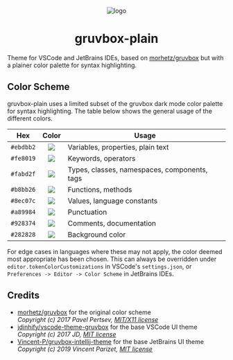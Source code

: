<p align="center">
  <img alt="logo" src="https://github.com/hermannm/gruvbox-plain/blob/main/vscode/img/gruvbox-plain_logo.png">
</p>
<h1 align="center">gruvbox-plain</h1>

Theme for VSCode and JetBrains IDEs, based on [morhetz/gruvbox](https://github.com/morhetz/gruvbox) but with a plainer color palette for syntax highlighting.

## Color Scheme

gruvbox-plain uses a limited subset of the gruvbox dark mode color palette for syntax highlighting. The table below shows the general usage of the different colors.

| Hex       |                          Color                           | Usage                                        |
| --------- | :------------------------------------------------------: | -------------------------------------------- |
| `#ebdbb2` | ![](https://via.placeholder.com/15/ebdbb2/000000?text=+) | Variables, properties, plain text            |
| `#fe8019` | ![](https://via.placeholder.com/15/fe8019/000000?text=+) | Keywords, operators                          |
| `#fabd2f` | ![](https://via.placeholder.com/15/fabd2f/000000?text=+) | Types, classes, namespaces, components, tags |
| `#b8bb26` | ![](https://via.placeholder.com/15/b8bb26/000000?text=+) | Functions, methods                           |
| `#8ec07c` | ![](https://via.placeholder.com/15/8ec07c/000000?text=+) | Values, language constants                   |
| `#a89984` | ![](https://via.placeholder.com/15/a89984/000000?text=+) | Punctuation                                  |
| `#928374` | ![](https://via.placeholder.com/15/928374/000000?text=+) | Comments, documentation                      |
| `#282828` | ![](https://via.placeholder.com/15/282828/000000?text=+) | Background color                             |

For edge cases in languages where these may not apply, the color deemed most appropriate has been chosen. This can always be overridden under `editor.tokenColorCustomizations` in VSCode's `settings.json`, or `Preferences -> Editor -> Color Scheme` in JetBrains IDEs.

## Credits

- [morhetz/gruvbox](https://github.com/morhetz/gruvbox) for the original color scheme<br>
  _Copyright (c) 2017 Pavel Pertsev, [MIT/X11 license](https://github.com/morhetz/gruvbox#license)_
- [jdinhify/vscode-theme-gruvbox](https://github.com/jdinhify/vscode-theme-gruvbox) for the base VSCode UI theme<br>
  _Copyright (c) 2017 JD, [MIT license](https://github.com/jdinhify/vscode-theme-gruvbox/blob/main/LICENSE)_
- [Vincent-P/gruvbox-intellij-theme](https://github.com/Vincent-P/gruvbox-intellij-theme) for the base JetBrains UI theme<br>
  _Copyright (c) 2019 Vincent Parizet, [MIT license](https://github.com/Vincent-P/gruvbox-intellij-theme/blob/master/LICENSE)_

